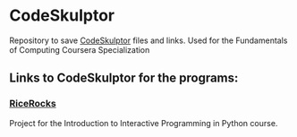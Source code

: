 # CodeSkulptor
Repository to save [CodeSkulptor](http://www.codeskulptor.org/) files and links. Used for the Fundamentals of Computing Coursera Specialization

## Links to CodeSkulptor for the programs:

### [RiceRocks](http://www.codeskulptor.org/#user40_pon2jdUjkRpdSeB_6.py)

Project for the Introduction to Interactive Programming in Python course.
